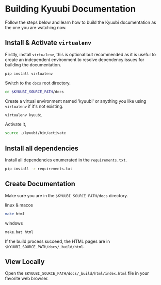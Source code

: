<!--
 - Licensed to the Apache Software Foundation (ASF) under one or more
 - contributor license agreements.  See the NOTICE file distributed with
 - this work for additional information regarding copyright ownership.
 - The ASF licenses this file to You under the Apache License, Version 2.0
 - (the "License"); you may not use this file except in compliance with
 - the License.  You may obtain a copy of the License at
 -
 -   http://www.apache.org/licenses/LICENSE-2.0
 -
 - Unless required by applicable law or agreed to in writing, software
 - distributed under the License is distributed on an "AS IS" BASIS,
 - WITHOUT WARRANTIES OR CONDITIONS OF ANY KIND, either express or implied.
 - See the License for the specific language governing permissions and
 - limitations under the License.
 -->


# Building Kyuubi Documentation

Follow the steps below and learn how to build the Kyuubi documentation as the one you are watching now.

## Install & Activate `virtualenv`

Firstly, install `virtualenv`, this is optional but recommended as it is useful to create an independent environment to resolve dependency issues for building the documentation.

```bash
pip install virtualenv
```

Switch to the `docs` root directory.

```bash
cd $KYUUBI_SOURCE_PATH/docs
```

Create a virtual environment named 'kyuubi' or anything you like using `virtualenv` if it's not existing.

```bash
virtualenv kyuubi
```

Activate it,

```bash
source ./kyuubi/bin/activate
```

## Install all dependencies

Install all dependencies enumerated in the `requirements.txt`.

```bash
pip install -r requirements.txt
```

## Create Documentation

Make sure you are in the `$KYUUBI_SOURCE_PATH/docs` directory.

linux & macos
```bash
make html
```
windows
```bash
make.bat html
```

If the build process succeed, the HTML pages are in `$KYUUBI_SOURCE_PATH/docs/_build/html`.

## View Locally

Open the `$KYUUBI_SOURCE_PATH/docs/_build/html/index.html` file in your favorite web browser.
